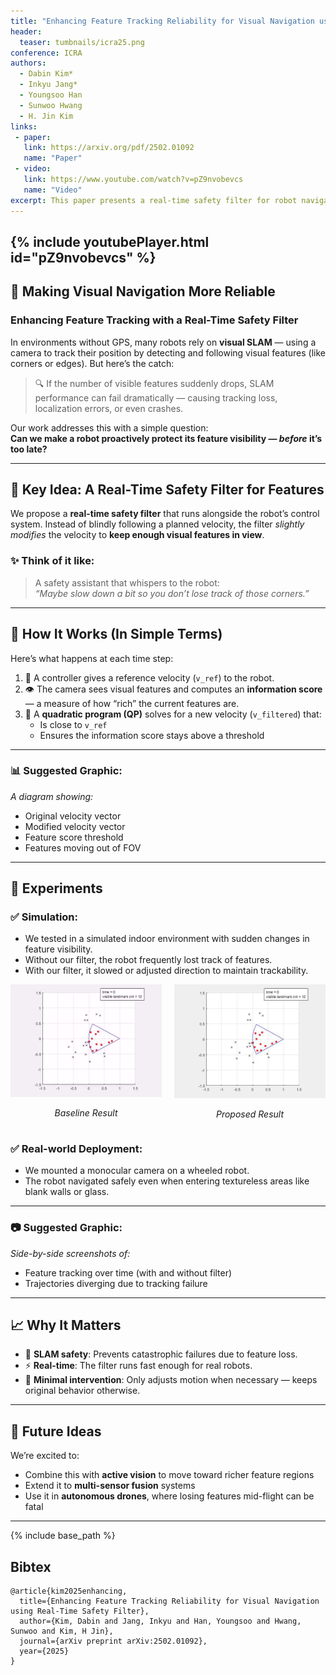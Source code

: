 ```yaml
---
title: "Enhancing Feature Tracking Reliability for Visual Navigation using Real-Time Safety Filter"
header:
  teaser: tumbnails/icra25.png
conference: ICRA
authors:
  - Dabin Kim*
  - Inkyu Jang*
  - Youngsoo Han
  - Sunwoo Hwang
  - H. Jin Kim
links: 
 - paper: 
   link: https://arxiv.org/pdf/2502.01092
   name: "Paper"
 - video:
   link: https://www.youtube.com/watch?v=pZ9nvobevcs
   name: "Video"
excerpt: This paper presents a real-time safety filter for robot navigation that maintains visual feature visibility by minimally adjusting velocity commands, ensuring reliable pose estimation even in GPS-denied environments. Validated in both simulation and real-world SLAM scenarios, the method outperforms standard controllers by preserving high-quality localization.
---
```


{% include youtubePlayer.html id="pZ9nvobevcs" %}
---

## 🚀 Making Visual Navigation More Reliable  
### Enhancing Feature Tracking with a Real-Time Safety Filter

In environments without GPS, many robots rely on **visual SLAM** — using a camera to track their position by detecting and following visual features (like corners or edges). But here’s the catch:

> 🔍 If the number of visible features suddenly drops, SLAM performance can fail dramatically — causing tracking loss, localization errors, or even crashes.

Our work addresses this with a simple question:  
**Can we make a robot proactively protect its feature visibility — *before* it’s too late?**

---

## 🎯 Key Idea: A Real-Time Safety Filter for Features

We propose a **real-time safety filter** that runs alongside the robot’s control system. Instead of blindly following a planned velocity, the filter *slightly modifies* the velocity to **keep enough visual features in view**.

### ✨ Think of it like:
> A safety assistant that whispers to the robot:  
> _“Maybe slow down a bit so you don’t lose track of those corners.”_

---

## 🔧 How It Works (In Simple Terms)

Here’s what happens at each time step:

1. 🧭 A controller gives a reference velocity (`v_ref`) to the robot.
2. 👁 The camera sees visual features and computes an **information score** — a measure of how “rich” the current features are.
3. 🧮 A **quadratic program (QP)** solves for a new velocity (`v_filtered`) that:
   - Is close to `v_ref`
   - Ensures the information score stays above a threshold

---

### 📊 Suggested Graphic:
_A diagram showing:_
- Original velocity vector
- Modified velocity vector
- Feature score threshold
- Features moving out of FOV

---

## 🧪 Experiments

### ✅ Simulation:  
- We tested in a simulated indoor environment with sudden changes in feature visibility.
- Without our filter, the robot frequently lost track of features.
- With our filter, it slowed or adjusted direction to maintain trackability.

<div style="background: transparent; display: flex; gap: 20px; justify-content: center; text-align: center;">

  <div style="flex: 1;">
    <img src="/images/blog/icra25/sim_baseline.gif" alt="Sim" style="width: 100%; max-width: 400px;">
    <p><em>Baseline Result</em></p>
  </div>

  <div style="flex: 1;">
    <img src="/images/blog/icra25/sim_proposed.gif" alt="Real" style="width: 100%; max-width: 400px;">
    <p><em>Proposed Result</em></p>
  </div>

</div>

### ✅ Real-world Deployment:  
- We mounted a monocular camera on a wheeled robot.
- The robot navigated safely even when entering textureless areas like blank walls or glass.

---

### 📷 Suggested Graphic:
_Side-by-side screenshots of:_
- Feature tracking over time (with and without filter)
- Trajectories diverging due to tracking failure

---

## 📈 Why It Matters

- 🎯 **SLAM safety**: Prevents catastrophic failures due to feature loss.
- ⚡ **Real-time**: The filter runs fast enough for real robots.
- 🧠 **Minimal intervention**: Only adjusts motion when necessary — keeps original behavior otherwise.

---

## 🧩 Future Ideas

We’re excited to:
- Combine this with **active vision** to move toward richer feature regions
- Extend it to **multi-sensor fusion** systems
- Use it in **autonomous drones**, where losing features mid-flight can be fatal

---

<!-- Vision sensors are extensively used for localizing a robot's pose, particularly in environments where global localization tools such as GPS or motion capture systems are unavailable. In many visual navigation systems, localization is achieved by detecting and tracking visual features or landmarks, which provide information about the sensor's relative pose. For reliable feature tracking and accurate pose estimation, it is crucial to maintain visibility of a sufficient number of features. This requirement can sometimes conflict with the robot's overall task objective. In this paper, we approach it as a constrained control problem. By leveraging the invariance properties of visibility constraints within the robot's kinematic model, we propose a real-time safety filter based on quadratic programming. This filter takes a reference velocity command as input and produces a modified velocity that minimally deviates from the reference while ensuring the information score from the currently visible features remains above a user-specified threshold. Numerical simulations demonstrate that the proposed safety filter preserves the invariance condition and ensures the visibility of more features than the required minimum. We also validated its real-world performance by integrating it into a visual simultaneous localization and mapping (SLAM) algorithm, where it maintained high estimation quality in challenging environments, outperforming a simple tracking controller. -->

{% include base_path %}

## Bibtex <a id="bibtex"></a>
```
@article{kim2025enhancing,
  title={Enhancing Feature Tracking Reliability for Visual Navigation using Real-Time Safety Filter},
  author={Kim, Dabin and Jang, Inkyu and Han, Youngsoo and Hwang, Sunwoo and Kim, H Jin},
  journal={arXiv preprint arXiv:2502.01092},
  year={2025}
}
```